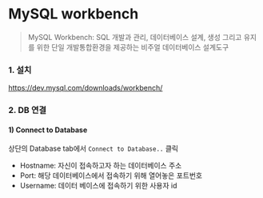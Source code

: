 # MySQL workbench

> MySQL Workbench: SQL 개발과 관리, 데이터베이스 설계, 생성 그리고 유지를 위한 단일 개발통합환경을 제공하는 비주얼 데이터베이스 설계도구



### 1. 설치

https://dev.mysql.com/downloads/workbench/





### 2. DB 연결

#### 1) Connect to Database

상단의 Database tab에서 `Connect to Database..` 클릭

- Hostname: 자신이 접속하고자 하는 데이터베이스 주소
- Port: 해당 데이터베이스에서 접속하기 위해 열어놓은 포트번호
- Username: 데이터 베이스에 접속하기 위한 사용자 id



